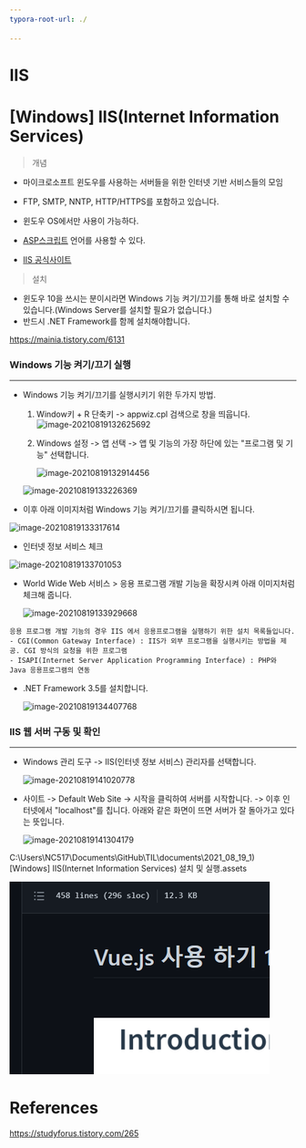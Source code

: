 ```yaml
---
typora-root-url: ./

---
```




# IIS



# [Windows] IIS(Internet Information Services)

> 개념

- 마이크로소프트 윈도우를 사용하는 서버들을 위한 인터넷 기반 서비스들의 모임
- FTP, SMTP, NNTP, HTTP/HTTPS를 포함하고 있습니다.
- 윈도우 OS에서만 사용이 가능하다. 
- [ASP스크립트][whatisasp] 언어를 사용할 수 있다.

- [IIS 공식사이트][iisHome]



> 설치

- 윈도우 10을 쓰시는 분이시라면 Windows 기능 켜기/끄기를 통해 바로 설치할 수 있습니다.(Windows Server를 설치할 필요가 없습니다.)
- 반드시 .NET Framework를 함께 설치해야합니다.

https://mainia.tistory.com/6131

### Windows 기능 켜기/끄기 실행

---

- Windows 기능 켜기/끄기를 실행시키기 위한 두가지 방법.

  1. Window키 + R 단축키 -> appwiz.cpl 검색으로 창을 띄웁니다.
     ![image-20210819132625692](C:\Users\NC517\AppData\Roaming\Typora\typora-user-images\image-20210819132625692.png)

  2. Windows 설정 -> 앱 선택 -> 앱 및 기능의 가장 하단에 있는 "프로그램 및 기능" 선택합니다.

     ![image-20210819132914456](C:\Users\NC517\AppData\Roaming\Typora\typora-user-images\image-20210819132914456.png)

  ![image-20210819133226369](C:\Users\NC517\AppData\Roaming\Typora\typora-user-images\image-20210819133226369.png)

- 이후 아래 이미지처럼 Windows 기능 켜기/끄기를 클릭하시면 됩니다.

![image-20210819133317614](C:\Users\NC517\AppData\Roaming\Typora\typora-user-images\image-20210819133317614.png)

- 인터넷 정보 서비스 체크

![image-20210819133701053](C:\Users\NC517\AppData\Roaming\Typora\typora-user-images\image-20210819133701053.png)

- World Wide Web 서비스 > 응용 프로그램 개발 기능을 확장시켜 아래 이미지처럼 체크해 줍니다.

  ![image-20210819133929668](C:\Users\NC517\AppData\Roaming\Typora\typora-user-images\image-20210819133929668.png)

```
응용 프로그램 개발 기능의 경우 IIS 에서 응용프로그램을 실행하기 위한 설치 목록들입니다.
- CGI(Common Gateway Interface) : IIS가 외부 프로그램을 실행시키는 방법을 제공. CGI 방식의 요청을 위한 프로그램 
- ISAPI(Internet Server Application Programming Interface) : PHP와 Java 응용프로그램의 연동
```

- .NET Framework 3.5를 설치합니다.

  ![image-20210819134407768](C:\Users\NC517\AppData\Roaming\Typora\typora-user-images\image-20210819134407768.png)

### IIS 웹 서버 구동 및 확인

---

- Windows 관리 도구 -> IIS(인터넷 정보 서비스) 관리자를 선택합니다.

  ![image-20210819141020778](C:\Users\NC517\AppData\Roaming\Typora\typora-user-images\image-20210819141020778.png)

- 사이트 -> Default Web Site -> 시작을 클릭하여 서버를 시작합니다. -> 이후 인터넷에서 "localhost"를 칩니다. 아래와 같은 화면이 뜨면 서버가 잘 돌아가고 있다는 뜻입니다.

  ![image-20210819141304179](C:\Users\NC517\AppData\Roaming\Typora\typora-user-images\image-20210819141304179.png)

C:\Users\NC517\Documents\GitHub\TIL\documents\2021_08_19_1) [Windows] IIS(Internet Information Services) 설치 및 실행.assets





![image-20210819173824271](IIS.assets/image-20210819173824271.png)

# References

[whatisasp]: https://cartney79.tistory.com/279#:~:text=ASP%EB%9C%BB%EC%9D%80%20%EC%82%AC%EC%9A%A9%EC%9E%90%EA%B0%80,%EC%9E%90%EB%B0%94%EC%8A%A4%ED%81%AC%EB%A6%BD%ED%8A%B8%EB%A5%BC%20%EC%82%AC%EC%9A%A9%ED%95%A9%EB%8B%88%EB%8B%A4.	"what is asp"

[iisHome]: https://www.iis.net/?utm_medium=iis-deployment	"what is iis"

https://studyforus.tistory.com/265